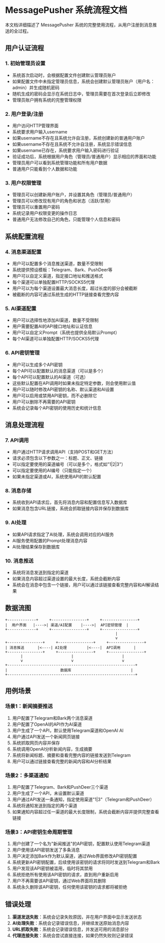 # MessagePusher 系统流程文档

本文档详细描述了 MessagePusher 系统的完整使用流程，从用户注册到消息推送的全过程。

## 用户认证流程

### 1. 初始管理员设置

- 系统首次启动时，会根据配置文件创建默认管理员账户
- 如果配置文件中未指定管理员信息，系统会创建默认管理员账户（用户名：admin）并生成随机密码
- 随机生成的密码会显示在系统日志中，管理员需要在首次登录后立即修改
- 管理员账户拥有系统的完整管理权限

### 2. 用户登录/注册

- 用户访问HTTP管理界面
- 系统要求用户输入username
- 如果username不存在且系统允许自注册，系统创建新的普通用户账户
- 如果username不存在且系统不允许自注册，系统显示错误信息
- 如果username已存在，系统要求用户输入密码进行验证
- 验证成功后，系统根据用户角色（管理员/普通用户）显示相应的界面和功能
- 管理员用户可以看到系统管理功能和所有用户数据
- 普通用户只能看到个人数据和功能

### 3. 用户权限管理

- 管理员可以创建新用户账户，并设置其角色（管理员/普通用户）
- 管理员可以修改现有用户的角色和状态（活跃/禁用）
- 管理员可以重置用户密码
- 系统记录用户权限变更的操作日志
- 普通用户无法修改自己的角色，只能管理个人信息和密码

## 系统配置流程

### 4. 消息渠道配置

- 用户可以配置多个消息推送渠道，数量不受限制
- 系统提供预设模板：Telegram、Bark、PushDeer等
- 用户可以自定义渠道，指定接口地址和推送格式
- 每个渠道可以单独配置HTTP/SOCKS5代理
- 用户可以为每个渠道设置最大消息长度，超过长度的部分会被截断
- 被截断的内容可通过系统生成的HTTP链接查看完整内容

### 5. AI渠道配置

- 用户可以选择性地添加AI渠道，数量不受限制
- 用户需要配置AI的API接口地址和认证信息
- 用户可以自定义Prompt（系统也提供全局默认Prompt）
- 每个AI渠道可以单独配置HTTP/SOCKS5代理

### 6. API密钥管理

- 用户可以生成多个API密钥
- 每个API可以配置默认的消息渠道（可以是多个）
- 每个API可以配置默认的AI渠道（可选）
- 这些默认配置在API调用时如果未指定特定参数，则会使用默认值
- 用户可以随时修改API密钥的名称、默认渠道和AI设置
- 用户可以启用或禁用API密钥，而不必删除它
- 用户可以删除不再需要的API密钥
- 系统会记录每个API密钥的使用历史和统计信息

## 消息处理流程

### 7. API调用

- 用户通过HTTP请求调用API（支持POST和GET方法）
- 请求必须包含以下参数之一：标题、正文、链接
- 可以指定要使用的渠道编号（可以是多个，格式如"1|2|3"）
- 可以指定要使用的AI编号（只能指定一个）
- 如果未指定渠道或AI，系统使用API的默认配置

### 8. 消息存储

- 系统收到API请求后，首先将消息内容和配置信息写入数据库
- 如果消息包含URL链接，系统会抓取链接内容并保存到数据库

### 9. AI处理

- 如果API请求指定了AI处理，系统会调用对应的AI服务
- AI服务使用配置的Prompt处理消息内容
- AI处理结果保存到数据库

### 10. 消息推送

- 系统将消息发送到指定的渠道
- 如果消息内容超过渠道设置的最大长度，系统会截断内容
- 系统会在消息中包含一个链接，用户可以通过该链接查看完整内容和AI解读结果

## 数据流图

```
+-------------+     +----------------+     +----------------+
|  用户界面   |---->| 渠道/AI配置    |---->|  API密钥管理  |
+-------------+     +----------------+     +----------------+
                                                  |
                                                  v
+----------------+     +----------------+     +----------------+
| 消息推送      |<----| AI处理         |<----|  API调用      |
+----------------+     +----------------+     +----------------+
       |                      |                      |
       v                      v                      v
+----------------------------------------------------------+
|                        数据库                           |
+----------------------------------------------------------+
```

## 用例场景

### 场景1：新闻摘要推送

1. 用户配置了Telegram和Bark两个消息渠道
2. 用户配置了OpenAI的API作为AI渠道
3. 用户生成了一个API，默认使用Telegram渠道和OpenAI AI
4. 用户通过API发送一个新闻网页链接
5. 系统抓取网页内容并保存
6. 系统调用OpenAI分析新闻内容，生成摘要
7. 系统将新闻标题、摘要和查看完整内容的链接发送到Telegram
8. 用户可以通过链接查看完整的新闻内容和AI分析结果

### 场景2：多渠道通知

1. 用户配置了Telegram、Bark和PushDeer三个渠道
2. 用户生成了一个API，未设置默认渠道
3. 用户通过API发送一条通知，指定使用渠道"1|3"（Telegram和PushDeer）
4. 系统将通知发送到指定的两个渠道
5. 如果通知内容超过任一渠道的最大长度限制，系统会截断内容并提供完整查看链接

### 场景3：API密钥生命周期管理

1. 用户创建了一个名为"新闻推送"的API密钥，配置默认使用Telegram渠道
2. 用户使用该API密钥发送了多条消息
3. 用户决定添加Bark作为默认渠道，通过Web界面修改API密钥配置
4. 系统更新API密钥配置，后续使用该密钥的请求将同时发送到Telegram和Bark
5. 用户发现该API密钥被滥用，临时将其禁用
6. 系统拒绝所有使用该API密钥的请求，直到用户重新启用
7. 用户不再需要该API密钥，通过Web界面将其删除
8. 系统永久删除该API密钥，任何使用该密钥的请求都将被拒绝

## 错误处理

1. **渠道发送失败**：系统会记录失败原因，并在用户界面中显示发送状态
2. **AI处理失败**：系统会记录错误信息，并继续发送原始消息内容
3. **URL抓取失败**：系统会记录错误信息，并发送可用的消息部分
4. **代理连接失败**：系统会尝试直接连接，如果仍然失败则记录错误 